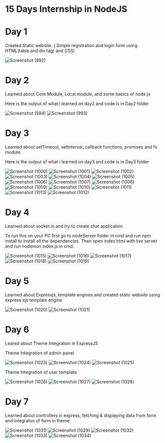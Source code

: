# 15 Days Internship in NodeJS

# Day 1

Created Static website. ( Simple registration and login form using HTML(table and div tag) and CSS) 

![Screenshot (992)](https://user-images.githubusercontent.com/70268807/119513977-4e367a00-bd92-11eb-8da6-34b0cf97184c.png)

# Day 2

Learned about Core Module, Local module, and some basics of node js

Here is the output of what i learned on day2 and code is in Day2 folder

![Screenshot (994)](https://user-images.githubusercontent.com/70268807/119672839-8acca900-be58-11eb-94f8-c32f6e16275b.png)
![Screenshot (993)](https://user-images.githubusercontent.com/70268807/119672861-8d2f0300-be58-11eb-8c7b-845da96439bd.png)

# Day 3

Learned about setTimeout, setInterval, callback functions, promises and fs module.

Here is the output of what i learned on day3 and code is in Day3 folder


![Screenshot (1000)](https://user-images.githubusercontent.com/70268807/119864526-56301e80-bf38-11eb-9c89-ffd5a1f9d530.png)
![Screenshot (1001)](https://user-images.githubusercontent.com/70268807/119864545-592b0f00-bf38-11eb-847e-7846fb8f05d4.png)
![Screenshot (1002)](https://user-images.githubusercontent.com/70268807/119864562-5defc300-bf38-11eb-97bb-f3f6c031cb4b.png)
![Screenshot (1003)](https://user-images.githubusercontent.com/70268807/119864581-62b47700-bf38-11eb-819d-c69fbc2c8b20.png)
![Screenshot (1004)](https://user-images.githubusercontent.com/70268807/119864593-6647fe00-bf38-11eb-9df2-ba3da6169f8d.png)
![Screenshot (1005)](https://user-images.githubusercontent.com/70268807/119864616-6cd67580-bf38-11eb-8222-b80476219061.png)
![Screenshot (1006)](https://user-images.githubusercontent.com/70268807/119864635-719b2980-bf38-11eb-9fe3-d23b790e3083.png)
![Screenshot (1007)](https://user-images.githubusercontent.com/70268807/119864654-76f87400-bf38-11eb-8892-89f7367d0751.png)
![Screenshot (1008)](https://user-images.githubusercontent.com/70268807/119864666-7a8bfb00-bf38-11eb-9f9f-ed5bc1fbac15.png)
![Screenshot (1009)](https://user-images.githubusercontent.com/70268807/119864685-7fe94580-bf38-11eb-8bed-1d19eea1c294.png)
![Screenshot (1010)](https://user-images.githubusercontent.com/70268807/119864450-444e7b80-bf38-11eb-939f-597779eac772.png)
![Screenshot (1011)](https://user-images.githubusercontent.com/70268807/119864487-4d3f4d00-bf38-11eb-9ad7-f4b222dec3c1.png)
![Screenshot (1013)](https://user-images.githubusercontent.com/70268807/119864985-d48cc080-bf38-11eb-8f95-c211840965c6.png)
![Screenshot (1012)](https://user-images.githubusercontent.com/70268807/119864516-54665b00-bf38-11eb-8ecb-5c0672364d05.png)


# Day 4

Learned about socket.io and try to create chat application

To run this on your PC first go to nodeServer folder in cmd and run npm install to install all the dependencies. Then open index.html with live server and run nodemon index.js in cmd.

![Screenshot (1015)](https://user-images.githubusercontent.com/70268807/120107534-fd9e9280-c17e-11eb-9ee0-8a487f77dc09.png)
![Screenshot (1016)](https://user-images.githubusercontent.com/70268807/120107542-03947380-c17f-11eb-927a-86e462fa7fd8.png)
![Screenshot (1017)](https://user-images.githubusercontent.com/70268807/120107547-07c09100-c17f-11eb-86a2-6a4c3e998169.png)
![Screenshot (1018)](https://user-images.githubusercontent.com/70268807/120107556-127b2600-c17f-11eb-8272-175a88e106d0.png)
![Screenshot (1019)](https://user-images.githubusercontent.com/70268807/120107523-f5465780-c17e-11eb-8175-364c074a21dc.png)


# Day 5

Learned about Expressjs, template engines and created static website using express ejs template engine

![Screenshot (1020)](https://user-images.githubusercontent.com/70268807/120217279-c222c780-c255-11eb-8a36-72bfa205d00f.png)
![Screenshot (1021)](https://user-images.githubusercontent.com/70268807/120217269-be8f4080-c255-11eb-99ee-3bc9e04ebf4e.png)



# Day 6

Leared about Theme Integration in ExpressJS

Theme Integration of admin panel

![Screenshot (1023)](https://user-images.githubusercontent.com/70268807/120344695-733d6680-c317-11eb-8f16-9ad60328b5e8.png)
![Screenshot (1024)](https://user-images.githubusercontent.com/70268807/120344702-73d5fd00-c317-11eb-8bd1-48df62b8431b.png)
![Screenshot (1025)](https://user-images.githubusercontent.com/70268807/120344658-69b3fe80-c317-11eb-8ff2-3a1b34102c90.png)


Theme Integration of user template


![Screenshot (1026)](https://user-images.githubusercontent.com/70268807/120344664-6b7dc200-c317-11eb-8022-6dd08d982bd2.png)
![Screenshot (1027)](https://user-images.githubusercontent.com/70268807/120344671-6de01c00-c317-11eb-94a9-ac74caa236b8.png)
![Screenshot (1028)](https://user-images.githubusercontent.com/70268807/120344679-6fa9df80-c317-11eb-8fe3-a14f7ecf8bd1.png)




# Day 7


Learned about controllers in express, fetching & displaying data from form and integraton of form in theme.


![Screenshot (1031)](https://user-images.githubusercontent.com/70268807/120498852-2f149980-c3dd-11eb-92f3-887440f7f752.png)
![Screenshot (1029)](https://user-images.githubusercontent.com/70268807/120498848-2de36c80-c3dd-11eb-8a02-d90d9074667c.png)
![Screenshot (1032)](https://user-images.githubusercontent.com/70268807/120498676-08eef980-c3dd-11eb-82f3-b94bbebdadb6.png)
![Screenshot (1033)](https://user-images.githubusercontent.com/70268807/120498684-0ab8bd00-c3dd-11eb-9dae-1be3966e7eeb.png)
![Screenshot (1034)](https://user-images.githubusercontent.com/70268807/120498784-202de700-c3dd-11eb-8c82-97bbd62c564d.png)



